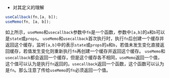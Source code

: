 - 对其定义的理解
```js
useCallback(fn,[a, b]);
useMemo(fn, [a, b]);
```


如上所示，`useMemo`和`usecallback`参数中`fn`是一个函数，参数中`[a,b]`的`a`和`b`可以是`state`或`props`。
`useMemo`和`usecallback`首次执行时，执行`fn`后创建一个缓存并返回这个缓存，监听`[a,b]`中的表示`state`或`props`的`a`和`b`，若值未发生变化直接返回缓存，若值发生变化则重新执行`fn`再创建一个缓存并返回这个缓存。
`useMemo`和`usecallback`都会返回一个缓存，但是这个缓存各不相同，`useMemo`返回一个值，这个值可以认为是执行`fn`返回的。`usecallback`返回一个函数，这个函数可以认为是`fn`。那么注意了传给`useMemo`的`fn`必须返回一个值。
